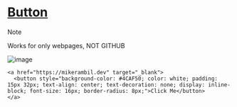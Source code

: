 # [Button](./contents/button.md)

> [!NOTE]
> Works for only webpages, NOT GITHUB

![image](https://github.com/user-attachments/assets/1a04df63-88aa-4f1e-ba18-b7f345c20609)
```
<a href="https://mikerambil.dev" target="_blank">
  <button style="background-color: #4CAF50; color: white; padding: 15px 32px; text-align: center; text-decoration: none; display: inline-block; font-size: 16px; border-radius: 8px;">Click Me</button>
</a>
```
